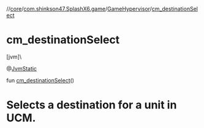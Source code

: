 //[core](../../../index.md)/[com.shinkson47.SplashX6.game](../index.md)/[GameHypervisor](index.md)/[cm_destinationSelect](cm_destination-select.md)

# cm_destinationSelect

[jvm]\

@[JvmStatic](https://kotlinlang.org/api/latest/jvm/stdlib/kotlin.jvm/-jvm-static/index.html)

fun [cm_destinationSelect](cm_destination-select.md)()

# Selects a destination for a unit in UCM.
